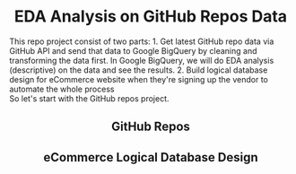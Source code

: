 <h1 align="center">EDA Analysis on GitHub Repos Data</h1>
This repo project consist of two parts:
    1. Get latest GitHub repo data via GitHub API and send that data to Google BigQuery by cleaning and transforming the data first. In Google BigQuery, we will do EDA analysis (descriptive) on the data and see the results.
    2. Build logical database design for eCommerce website when they're signing up the vendor to automate the whole process
<br>
So let's start with the GitHub repos project.

<h2 align="center">GitHub Repos</h2>

<h2 align="center">eCommerce Logical Database Design</h2>
